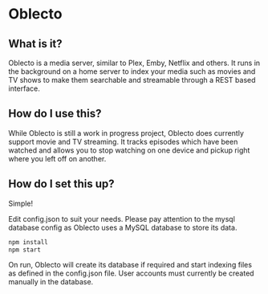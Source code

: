 # Oblecto
## What is it?
Oblecto is a media server, similar to Plex, Emby, Netflix and others. It runs in the background on a home server to index your media such as movies and TV shows to make them searchable and streamable through a REST based interface.

## How do I use this?
While Oblecto is still a work in progress project, Oblecto does currently support movie and TV streaming. It tracks episodes which have been watched and allows you to stop watching on one device and pickup right where you left off on another.

## How do I set this up?
Simple!

Edit config.json to suit your needs. Please pay attention to the mysql database config as Oblecto uses a MySQL database to store its data.

```bash
npm install
npm start
```

On run, Oblecto will create its database if required and start indexing files as defined in the config.json file.
User accounts must currently be created manually in the database.